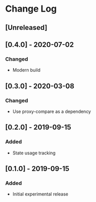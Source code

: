 # Change Log

## [Unreleased]

## [0.4.0] - 2020-07-02
### Changed
- Modern build

## [0.3.0] - 2020-03-08
### Changed
- Use proxy-compare as a dependency

## [0.2.0] - 2019-09-15
### Added
- State usage tracking

## [0.1.0] - 2019-09-15
### Added
- Initial experimental release
